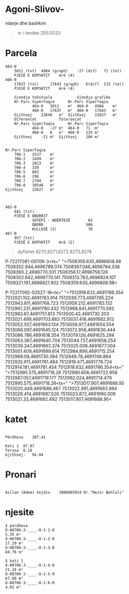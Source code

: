 # Agoni-Slivov-
ndarje dhe bashkim

> nr i lendes
    255/2020

# Parcela   
    464-0
        5011 (txt)  4984 (graph)    -27 (dif)   71 (tol)
        PJESË E KOPSHTIT    Arë (4)
    466-0
        17637 (txt)     17643 (graph)   6(dif)  133 (tol)
        PJESË E KOPSHTIT    Arë (4)

        Gjendja tekstuale			Gjendja grafike		
        Nr.Parc	Siperfaqia		Nr.Parc	Siperfaqia	
                464-0	5011	m²	464-0	4984	m²
                466-0	17637	m²	466-0	17643	m²
        Gjithsej	22648	m²	Gjithsej	22627	m²
        Diferencat			Tolerancat		
        Nr.Parc	Siperfaqia		Nr.Parc	Siperfaqia	
                464-0	-27	m²	464-0	71	m²
                466-0	6	m²	466-0	133	m²
        Gjithsej	-21	m²	Gjithsej	204	m²


    Nr.Parc	Siperfaqia	
        706-1	2537	m²
        706-2	2499	m²
        706-3	2823	m²
        706-4	339	    m²
        706-5	883	    m²
        706-6	296	    m²
        706-7	2704	m²
        706-8	10546	m²
    Gjithsej	22627	m²



    465-0
        641 (txt)
        PJESË E OBORRIT    
                SHTËPI - NDËRTESË		 63
                OBORR		            500
                KULLOSË	(2)	             78
    467-0
        957 (txt)
        PJESË E KOPSHTIT    Arë (2)

> dyfishet
    8270,8271,8272,8273,8274


P-72217081-00706-3<ts=" ">7508359.635,4696808.98 7508352.944,4696789.074 7508367.048,4696784.338 7508360.2,4696770.031 7508356.17,4696756.126 7508302.842,4696770.141 7508313.783,4696824.107 7508321.191,4696821.902 7508359.635,4696808.98<


P-72217092-02527-18<ts=" ">7512918.632,4691786.354 7512921.102,4691783.914 7512939.773,4691765.224 7512943.811,4691768.723 7512959.212,4691783.132 7512961.231,4691780.432 7512968.841,4691770.592 7512983.67,4691751.813 7513000.42,4691730.203 7513021.499,4691703.883 7513037.418,4691682.813 7513052.557,4691663.134 7513058.977,4691654.554 7513066.097,4691645.124 7513072.956,4691636.444 7513086.786,4691618.354 7513079.126,4691625.294 7513063.367,4691640.704 7513044.737,4691658.254 7513039.247,4691663.374 7513025.008,4691677.304 7513001.409,4691699.614 7512984.899,4691715.254 7512969.08,4691730.394 7512949.78,4691748.864 7512935.911,4691761.484 7512919.471,4691776.724 7512914.181,4691781.454 7512918.632,4691786.354<ts=" ">7512995.575,4691718.26 7512990.608,4691722.958 7512987.057,4691719.177 7512992.024,4691714.479 7512995.575,4691718.26<ts=" ">7513017.907,4691688.95 7513020.449,4691686.467 7513022.991,4691683.984 7513026.414,4691687.526 7513023.872,4691690.009 7513021.33,4691692.492 7513017.907,4691688.95<

# katet
```

Përdhesa	107.41
	
Kati 1	87.87
Terasa	6.18
Gjithsej:	94.04

```
# Pronari
```

Asllan (Adem) Sejdiu    1006885914 Rr."Nezir Behluli"

``` 

# njesite

```
$ perdhesa
O-00706-3-____-0-1-1-0 
5.35 m²
O-00706-3-____-0-1-2-0 
17.29 m² 
O-00706-3-____-0-1-3-0
84.76 m²

$ kati 1
O-00706-3-____-0-1-4-0
21.24 m²
O-00706-3-____-0-1-5-0 
67.89 m²
O-00706-3-____-0-1-6-0
4.92 m²

```

